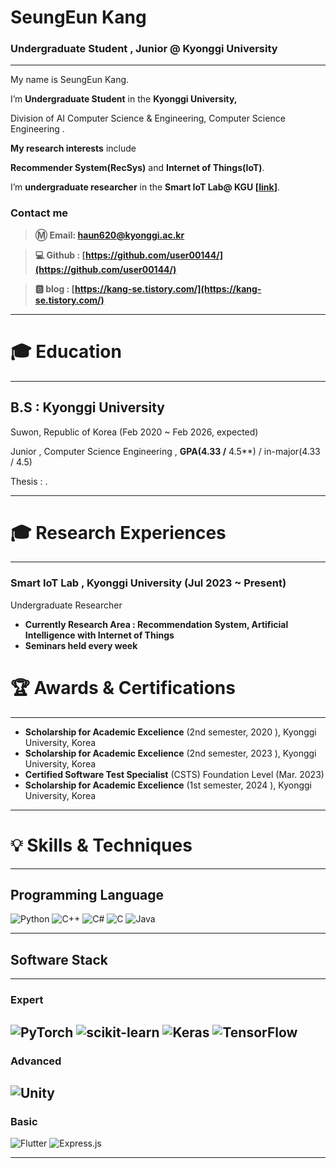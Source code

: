 # SeungEun Kang

### Undergraduate Student , Junior @ Kyonggi University

---

My name is SeungEun Kang. 

I’m **Undergraduate Student** in the **Kyonggi University,** 

Division of AI Computer Science & Engineering,  Computer Science Engineering .

**My research interests** include

**Recommender System(RecSys)** and **Internet of Things(IoT)**.

I’m **undergraduate researcher** in the **Smart IoT Lab@ KGU [[link](https://netlab.kyonggi.ac.kr/)]**.

### Contact me

> **Ⓜ️ Email:  [haun620@kyonggi.ac.kr](mailto://haun620@kyonggi.ac.kr)**
> 

> **💻 Github : [https://github.com/user00144/](https://github.com/user00144/)**
> 

> **🅱️ blog : [https://kang-se.tistory.com/](https://kang-se.tistory.com/)**
> 

---

# 🎓 Education

---

## B.S : Kyonggi University

  Suwon, Republic of Korea (Feb 2020 ~ Feb 2026, expected)

  Junior , Computer Science Engineering , **GPA(4.33 /** 4.5**)  / in-major(4.33 / 4.5)

  Thesis :  .

---

# 🎓 Research Experiences

---

### Smart IoT Lab , Kyonggi University (Jul 2023 ~ Present)

 Undergraduate Researcher 

- **Currently Research Area : Recommendation System, Artificial Intelligence with Internet of Things**
- **Seminars held every week**


# 🏆 Awards & **Certifications**

---

- **Scholarship for Academic Excelience** (2nd semester, 2020 ), Kyonggi University, Korea
- **Scholarship for Academic Excelience** (2nd semester, 2023 ), Kyonggi University, Korea
- **Certified Software Test Specialist** (CSTS) Foundation Level (Mar. 2023)
- **Scholarship for Academic Excelience** (1st semester, 2024 ), Kyonggi University, Korea

---

# 💡 Skills & Techniques

---
## Programming Language

![Python](https://img.shields.io/badge/python-3670A0?style=for-the-badge&logo=python&logoColor=ffdd54)
![C++](https://img.shields.io/badge/c++-%2300599C.svg?style=for-the-badge&logo=c%2B%2B&logoColor=white)
![C#](https://img.shields.io/badge/c%23-%23239120.svg?style=for-the-badge&logo=csharp&logoColor=white)
![C](https://img.shields.io/badge/c-%2300599C.svg?style=for-the-badge&logo=c&logoColor=white)
![Java](https://img.shields.io/badge/java-%23ED8B00.svg?style=for-the-badge&logo=openjdk&logoColor=white)


---
## Software Stack
---
 ### Expert
![PyTorch](https://img.shields.io/badge/PyTorch-%23EE4C2C.svg?style=for-the-badge&logo=PyTorch&logoColor=white)
![scikit-learn](https://img.shields.io/badge/scikit--learn-%23F7931E.svg?style=for-the-badge&logo=scikit-learn&logoColor=white)
![Keras](https://img.shields.io/badge/Keras-%23D00000.svg?style=for-the-badge&logo=Keras&logoColor=white)
![TensorFlow](https://img.shields.io/badge/TensorFlow-%23FF6F00.svg?style=for-the-badge&logo=TensorFlow&logoColor=white)
---
 ### Advanced
![Unity](https://img.shields.io/badge/unity-%23000000.svg?style=for-the-badge&logo=unity&logoColor=white)
---
 ### Basic
![Flutter](https://img.shields.io/badge/Flutter-%2302569B.svg?style=for-the-badge&logo=Flutter&logoColor=white)
![Express.js](https://img.shields.io/badge/express.js-%23404d59.svg?style=for-the-badge&logo=express&logoColor=%2361DAFB)


---

